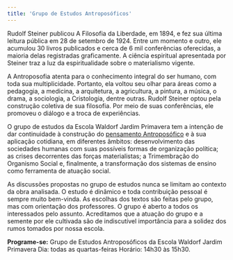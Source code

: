 ```yaml
---
title: 'Grupo de Estudos Antroposóficos'
---
```


Rudolf Steiner publicou A Filosofia da Liberdade, em 1894, e fez sua última leitura pública em 28 de setembro de 1924. Entre um momento e outro, ele acumulou 30 livros publicados e cerca de 6 mil conferências oferecidas, a maioria delas registradas graficamente. A ciência espiritual apresentada por Steiner traz a luz da espiritualidade sobre o materialismo vigente.

A Antroposofia atenta para o conhecimento integral do ser humano, com toda sua multiplicidade. Portanto, ela voltou seu olhar para áreas como a pedagogia, a medicina, a arquitetura, a agricultura, a pintura, a música, o drama, a sociologia, a Cristologia, dentre outras. Rudolf Steiner optou pela construção coletiva de sua filosofia. Por meio de suas conferências, ele promoveu o diálogo e a troca de experiências. 

O grupo de estudos da Escola Waldorf Jardim Primavera tem a intenção de dar continuidade à construção do [pensamento Antroposófico](../antroposofia/) e à sua aplicação cotidiana, em diferentes âmbitos: desenvolvimento das sociedades humanas com suas possíveis formas de organização política; as crises decorrentes das forças materialistas; a Trimembração do Organismo Social e, finalmente, a transformação dos sistemas de ensino como ferramenta de atuação social. 

As discussões propostas no grupo de estudos nunca se limitam ao contexto da obra analisada. O estudo é dinâmico e toda contribuição pessoal é sempre muito bem-vinda. As escolhas dos textos são feitas pelo grupo, mas com orientação dos professores. O grupo é aberto a todos os interessados pelo assunto. Acreditamos que a atuação do grupo e a semente por ele cultivada são de indiscutível importância para a solidez dos rumos tomados por nossa escola. 

**Programe-se:**
Grupo de Estudos Antroposóficos da Escola Waldorf Jardim Primavera 
Dia: todas as quartas-feiras
Horário: 14h30 às 15h30. 